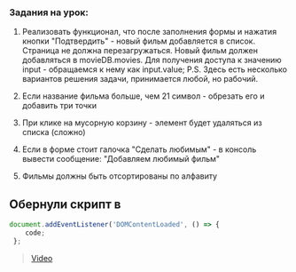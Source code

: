 ### Задания на урок:
1. Реализовать функционал, что после заполнения формы и нажатия кнопки "Подтвердить" - 
новый фильм добавляется в список. Страница не должна перезагружаться.
Новый фильм должен добавляться в movieDB.movies.
Для получения доступа к значению input - обращаемся к нему как input.value;
P.S. Здесь есть несколько вариантов решения задачи, принимается любой, но рабочий.

2. Если название фильма больше, чем 21 символ - обрезать его и добавить три точки
3. При клике на мусорную корзину - элемент будет удаляться из списка (сложно)
4. Если в форме стоит галочка "Сделать любимым" - в консоль вывести сообщение: 
"Добавляем любимый фильм"
5. Фильмы должны быть отсортированы по алфавиту

## Обернули скрипт в
```javascript
document.addEventListener('DOMContentLoaded', () => {
    code;
 };
 ```

> [Video](https://share.vidyard.com/watch/xFeuBF1EnC5XecFGHyTHir?vyetoken=$token_placeholder&autoplay=1)
